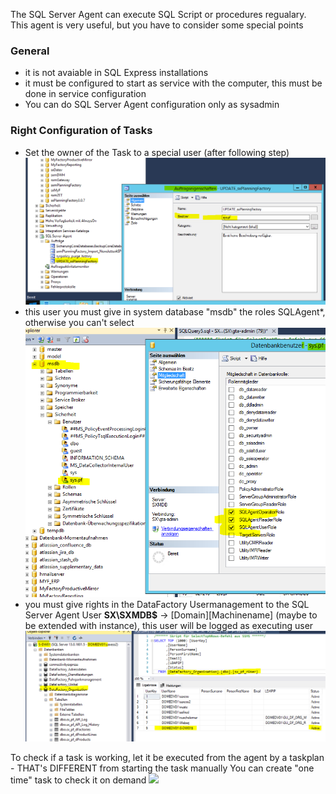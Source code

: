 

The SQL Server Agent can execute SQL Script or procedures regualary. This agent is very useful, but you have to consider some special points

### General
* it is not avaiable in SQL Express installations
* it must be configured to start as service with the computer, this must be done in service configuration
* You can do SQL Server Agent configuration only as sysadmin

### Right Configuration of Tasks
* Set the owner of the Task to a special user (after following step)  
![task_user](images/task_user.PNG "task_user")  
* this user you must give in system database "msdb" the roles SQLAgent*, otherwise you can't select  
![msdb_roles](images/msdb_roles.PNG "msdb_roles")  
* you must give rights in the DataFactory Usermanagement to the SQL Server Agent User **SX\SXMDB$** -> [Domain]\[Machinename] (maybe to be extended with instance), this user will be logged as executing user
![](images/DFUser.png)  

To check if a task is working, let it be executed from the agent by a taskplan - THAT's DIFFERENT from starting the task manually
You can create "one time" task to check it on demand
![](images/manuell.PNG)





